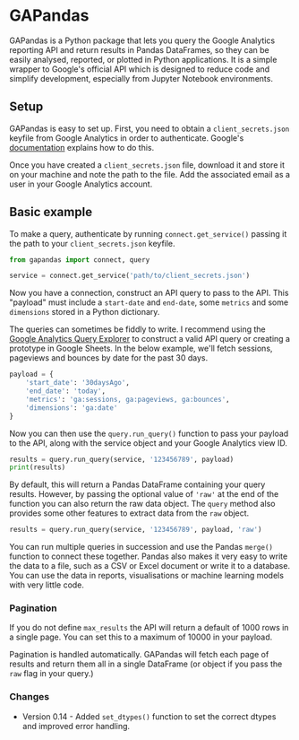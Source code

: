 # GAPandas
GAPandas is a Python package that lets you query the Google Analytics reporting API and return results in Pandas DataFrames, so they can be easily analysed, reported, or plotted in Python applications. It is a simple wrapper to Google's official API which is designed to reduce code and simplify development, especially from Jupyter Notebook environments.  

## Setup
GAPandas is easy to set up. First, you need to obtain a `client_secrets.json` keyfile from Google Analytics in order to authenticate. Google's [documentation](https://developers.google.com/analytics/devguides/config/mgmt/v3/quickstart/installed-py) explains how to do this. 

Once you have created a `client_secrets.json` file, download it and store it on your machine and note the path to the file. Add the associated email as a user in your Google Analytics account. 

## Basic example
To make a query, authenticate by running `connect.get_service()` passing it the path to your `client_secrets.json` keyfile. 

```python
from gapandas import connect, query

service = connect.get_service('path/to/client_secrets.json')
```

Now you have a connection, construct an API query to pass to the API. This "payload" must include a `start-date` and `end-date`, some `metrics` and some `dimensions` stored in a Python dictionary. 

The queries can sometimes be fiddly to write. I recommend using the [Google Analytics Query Explorer](https://ga-dev-tools.appspot.com/query-explorer/) to construct a valid API query or creating a prototype in Google Sheets. In the below example, we'll fetch sessions, pageviews and bounces by date for the past 30 days.


```python
payload = {
    'start_date': '30daysAgo',
    'end_date': 'today',
    'metrics': 'ga:sessions, ga:pageviews, ga:bounces',
    'dimensions': 'ga:date'
}
```

Now you can then use the `query.run_query()` function to pass your payload to the API, along with the service object and your Google Analytics view ID.

```python
results = query.run_query(service, '123456789', payload)
print(results)
```  
By default, this will return a Pandas DataFrame containing your query results. However, by passing the optional value of `'raw'` at the end of the function you can also return the raw data object. The `query` method also provides some other features to extract data from the `raw` object. 

```python
results = query.run_query(service, '123456789', payload, 'raw')
``` 

You can run multiple queries in succession and use the Pandas `merge()` function to connect these together. Pandas also makes it very easy to write the data to a file, such as a CSV or Excel document or write it to a database. You can use the data in reports, visualisations or machine learning models with very little code.

### Pagination
If you do not define `max_results` the API will return a default of 1000 rows in a single page. You can set this to a maximum of 10000 in your payload. 

Pagination is handled automatically. GAPandas will fetch each page of results and return them all in a single DataFrame (or object if you pass the `raw` flag in your query.)

### Changes

* Version 0.14 - Added `set_dtypes()` function to set the correct dtypes and improved error handling. 
